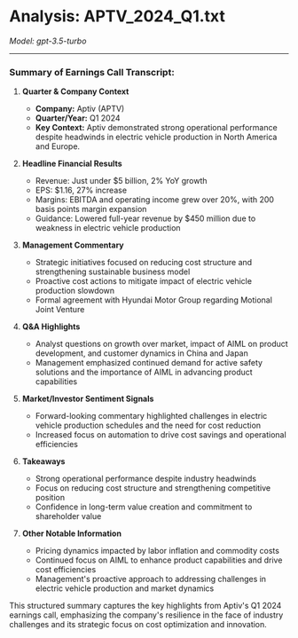 # Analysis: APTV_2024_Q1.txt

*Model: gpt-3.5-turbo*

---

### Summary of Earnings Call Transcript:

1. **Quarter & Company Context**
   - **Company:** Aptiv (APTV)
   - **Quarter/Year:** Q1 2024
   - **Key Context:** Aptiv demonstrated strong operational performance despite headwinds in electric vehicle production in North America and Europe.

2. **Headline Financial Results**
   - Revenue: Just under $5 billion, 2% YoY growth
   - EPS: $1.16, 27% increase
   - Margins: EBITDA and operating income grew over 20%, with 200 basis points margin expansion
   - Guidance: Lowered full-year revenue by $450 million due to weakness in electric vehicle production

3. **Management Commentary**
   - Strategic initiatives focused on reducing cost structure and strengthening sustainable business model
   - Proactive cost actions to mitigate impact of electric vehicle production slowdown
   - Formal agreement with Hyundai Motor Group regarding Motional Joint Venture

4. **Q&A Highlights**
   - Analyst questions on growth over market, impact of AIML on product development, and customer dynamics in China and Japan
   - Management emphasized continued demand for active safety solutions and the importance of AIML in advancing product capabilities

5. **Market/Investor Sentiment Signals**
   - Forward-looking commentary highlighted challenges in electric vehicle production schedules and the need for cost reduction
   - Increased focus on automation to drive cost savings and operational efficiencies

6. **Takeaways**
   - Strong operational performance despite industry headwinds
   - Focus on reducing cost structure and strengthening competitive position
   - Confidence in long-term value creation and commitment to shareholder value

7. **Other Notable Information**
   - Pricing dynamics impacted by labor inflation and commodity costs
   - Continued focus on AIML to enhance product capabilities and drive cost efficiencies
   - Management's proactive approach to addressing challenges in electric vehicle production and market dynamics

This structured summary captures the key highlights from Aptiv's Q1 2024 earnings call, emphasizing the company's resilience in the face of industry challenges and its strategic focus on cost optimization and innovation.